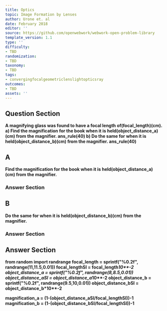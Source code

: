 ```yaml
---
title: Optics
topic: Image Formation by Lenses
author: Urone et. al
date: February 2018
editor: ''
source: https://github.com/openwebwork/webwork-open-problem-library
template_version: 1.1
type: ''
difficulty:
- TBD
randomization:
- TBD
taxonomy:
- TBD
tags:
- convergingfocalgeometriclenslightopticsray
outcomes:
- TBD
assets: ''
---
```


## Question Section 

<b>
A magnifying glass was found to have a focal length of(focal_length)(cm).
a) Find the magnification for the book when it is held(object_distance_a)(cm) from the magnifier.
ans_rule(40)
b) Do the same for when it is held(object_distance_b)(cm) from the magnifier. 
ans_rule(40)

## A
Find the magnification for the book when it is held(object_distance_a)(cm) from the magnifier.
### Answer Section
## B
Do the same for when it is held(object_distance_b)(cm) from the magnifier. 
### Answer Section


## Answer Section

from random import randrange
focal_length = sprintf("%0.2f", randrange(11,11.5,0.01))
focal_lengthSI = focal_length*10**-2
object_distance_a = sprintf("%0.2f", randrange(8,8.5,0.01))
object_distance_aSI = object_distance_a*10**-2
object_distance_b = sprintf("%0.2f", randrange(9.5,10,0.01))
object_distance_bSI = object_distance_b*10**-2

magnification_a = (1-(object_distance_aSI/focal_lengthSI))**-1
magnification_b = (1-(object_distance_bSI/focal_lengthSI))**-1
